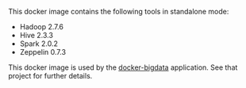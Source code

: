 This docker image contains the following tools in standalone mode:

* Hadoop 2.7.6
* Hive 2.3.3
* Spark 2.0.2
* Zeppelin 0.7.3

This docker image is used by the [docker-bigdata](https://github.com/unaguil/docker-bigdata) application. See that project for further details.
